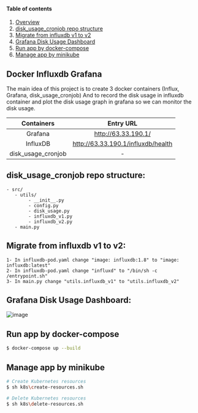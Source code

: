 
#### Table of contents

1. [Overview](#docker-influxdb-grafana)
2. [disk_usage_cronjob repo structure](#disk_usage_cronjob-repo-structure)
3. [Migrate from influxdb v1 to v2](#migrate-from-influxdb-v1-to-v2)
4. [Grafana Disk Usage Dashboard](#grafana-disk-usage-dashboard)
5. [Run app by docker-compose](#run-app-by-docker-compose)
6. [Manage app by minikube](#manage-app-by-minikube)

## Docker Influxdb Grafana

The main idea of this project is to create 3 docker containers (Influx, Grafana, disk_usage_cronjob)
And to record the disk usage in influxdb container and plot the disk usage graph in grafana so we can monitor the disk usage.


| Containers         | Entry URL                            |
| :----------------: | :-----------------------------------:|
| Grafana            | http://63.33.190.1/                  |
| InfluxDB           | http://63.33.190.1/influxdb/health   |
| disk_usage_cronjob | -                                    |


## disk_usage_cronjob repo structure:
```
- src/
   - utils/
        - __init__.py
        - config.py
        - disk_usage.py
        - influxdb_v1.py
        - influxdb_v2.py
   - main.py
```

## Migrate from influxdb v1 to v2:
```
1- In influxdb-pod.yaml change "image: influxdb:1.8" to "image: influxdb:latest"
2- In influxdb-pod.yaml change "influxd" to "/bin/sh -c /entrypoint.sh" 
3- In main.py change "utils.influxdb_v1" to "utils.influxdb_v2"
```

## Grafana Disk Usage Dashboard:
![image](https://user-images.githubusercontent.com/32979588/146164380-10ddec86-a163-4566-8ecd-ce35bd5dced0.png)


## Run app by docker-compose
```bash
$ docker-compose up --build
```

## Manage app by minikube
```bash
# Create Kubernetes resources
$ sh k8s\create-resources.sh

# Delete Kubernetes resources
$ sh k8s\delete-resources.sh
```

